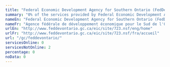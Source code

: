 ```yaml
---
title: "Federal Economic Development Agency for Southern Ontario (FedDev Ontario)"
summary: "0% of the services provided by Federal Economic Development Agency for Southern Ontario (FedDev Ontario) are available end-to-end online. 0 are available online, and 2 are not available online."
nameEn: "Federal Economic Development Agency for Southern Ontario (FedDev Ontario)"
nameFr: "Agence fédérale de développement économique pour le Sud de l'Ontario (FedDev Ontario)"
urlEn: "http://www.feddevontario.gc.ca/eic/site/723.nsf/eng/home"
urlFr: "http://www.feddevontario.gc.ca/eic/site/723.nsf/fra/accueil"
url: "/gc/feddevontario/"
servicesOnline: 0
servicesNotOnline: 2
percentage: 0
noData: 0
---
```


